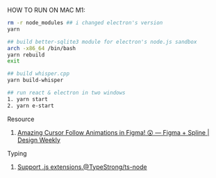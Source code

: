 HOW TO RUN ON MAC M1:

```bash
rm -r node_modules ## i changed electron's version
yarn

## build better-sqlite3 module for electron's node.js sandbox
arch -x86_64 /bin/bash
yarn rebuild
exit

## build whisper.cpp
yarn build-whisper

## run react & electron in two windows
1. yarn start
2. yarn e-start
```

Resource

1. [Amazing Cursor Follow Animations in Figma! 😲 — Figma + Spline | Design Weekly](https://www.youtube.com/watch?v=lVSUSGq1G4k)

Typing

1. [Support .js extensions.@TypeStrong/ts-node](https://github.com/TypeStrong/ts-node/issues/783)
